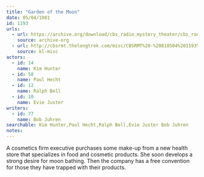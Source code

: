 ```yaml
---
title: "Garden of the Moon"
date: 05/04/1981
id: 1193
urls: 
  - url: https://archive.org/download/cbs_radio_mystery_theater/cbs_radio_mystery_theater-1151-1200.zip/cbs_radio_mystery_theater-1151-1200%2Fcbsrmt_1193_garden_of_the_moon.mp3
    source: archive-org
  - url: http://cbsrmt.thelongtrek.com/misc/CBSRMT%20-%20810504%201193%20Garden%20Of%20The%20Moon.mp3
    source: kl-misc
actors:  
  - id: 14
    name: Kim Hunter  
  - id: 58
    name: Paul Hecht  
  - id: 12
    name: Ralph Bell  
  - id: 10
    name: Evie Juster
writers:  
  - id: 77
    name: Bob Juhren
searchable: Kim Hunter,Paul Hecht,Ralph Bell,Evie Juster Bob Juhren
notes:  
---
```

A cosmetics firm executive purchases some make-up from a new health store that specializes in food and cosmetic products. She soon develops a strong desire for moon bathing. Then the company has a free convention for those they have trapped with their products.